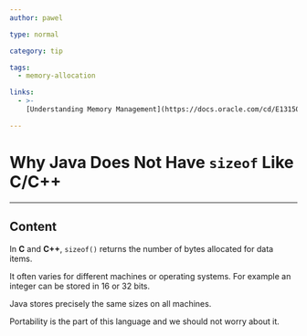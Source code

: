 ```yaml
---
author: pawel

type: normal

category: tip

tags:
  - memory-allocation

links:
  - >-
    [Understanding Memory Management](https://docs.oracle.com/cd/E13150_01/jrockit_jvm/jrockit/geninfo/diagnos/garbage_collect.html){website}

---
```


# Why Java Does Not Have `sizeof` Like C/C++

---

## Content

In **C** and **C++**, `sizeof()` returns the number of bytes allocated for data items. 

It often varies for different machines or operating systems. For example an integer can be stored in 16 or 32 bits. 

Java stores precisely the same sizes on all machines. 

Portability is the part of this language and we should not worry about it.
